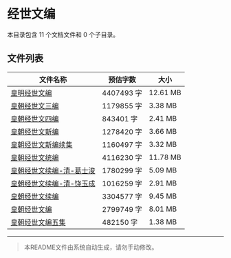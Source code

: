# 经世文编

本目录包含 11 个文档文件和 0 个子目录。

## 文件列表

| 文件名称 | 预估字数 | 大小 |
|---------|---------|------|
| [皇明经世文编](史藏/经世文编/皇明经世文编.md) | 4407493 字 | 12.61 MB |
| [皇朝经世文三编](史藏/经世文编/皇朝经世文三编.md) | 1179855 字 | 3.38 MB |
| [皇朝经世文四编](史藏/经世文编/皇朝经世文四编.md) | 843401 字 | 2.41 MB |
| [皇朝经世文新编](史藏/经世文编/皇朝经世文新编.md) | 1278420 字 | 3.66 MB |
| [皇朝经世文新编续集](史藏/经世文编/皇朝经世文新编续集.md) | 1160497 字 | 3.32 MB |
| [皇朝经世文统编](史藏/经世文编/皇朝经世文统编.md) | 4116230 字 | 11.78 MB |
| [皇朝经世文续编-清-葛士浚](史藏/经世文编/皇朝经世文续编-清-葛士浚.md) | 1780299 字 | 5.09 MB |
| [皇朝经世文续编-清-饶玉成](史藏/经世文编/皇朝经世文续编-清-饶玉成.md) | 1016259 字 | 2.91 MB |
| [皇朝经世文续编](史藏/经世文编/皇朝经世文续编.md) | 3304577 字 | 9.45 MB |
| [皇朝经世文编](史藏/经世文编/皇朝经世文编.md) | 2799749 字 | 8.01 MB |
| [皇朝经世文编五集](史藏/经世文编/皇朝经世文编五集.md) | 482150 字 | 1.38 MB |

---

> 本README文件由系统自动生成，请勿手动修改。
